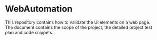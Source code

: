 # WebAutomation
This repository contains how to validate the UI elements on a web page. The document contains the scope of the project, the detailed project test plan and code snippets.

